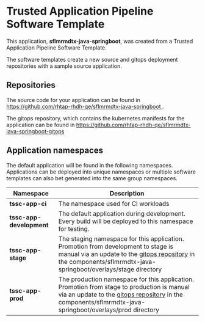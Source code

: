 # Trusted Application Pipeline Software Template

This application, **sflmrmdtx-java-springboot**, was created from a Trusted Application Pipeline Software Template.

The software templates create a new source and gitops deployment repositories with a sample source application. 

## Repositories

The source code for your application can be found in [https://github.com/rhtap-rhdh-qe/sflmrmdtx-java-springboot ](https://github.com/rhtap-rhdh-qe/sflmrmdtx-java-springboot ).
 
The gitops repository, which contains the kubernetes manifests for the application can be found in 
[https://github.com/rhtap-rhdh-qe/sflmrmdtx-java-springboot-gitops ](https://github.com/rhtap-rhdh-qe/sflmrmdtx-java-springboot-gitops ) 

## Application namespaces 

The default application will be found in the following namespaces. Applications can be deployed into unique namespaces or multiple software templates can also bet generated into the same group namespaces.  

|  Namespace   |  Description   |  
| -------- | -------- |
| **tssc-app-ci** | The namespace used for CI workloads |
| **tssc-app-development** | The default application during development. Every build will be deployed to this namespace for testing. |
| **tssc-app-stage** | The staging namespace for this application. Promotion from development to stage is manual via an update to the [gitops repository](https://github.com/rhtap-rhdh-qe/sflmrmdtx-java-springboot-gitops ) in the components/sflmrmdtx-java-springboot/overlays/stage directory |
| **tssc-app-prod** | The production namespace for this application. Promotion from stage to production is manual via an update to the [gitops repository](https://github.com/rhtap-rhdh-qe/sflmrmdtx-java-springboot-gitops ) in the components/sflmrmdtx-java-springboot/overlays/prod directory |